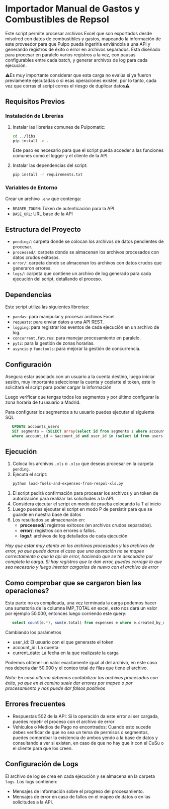 # Importador Manual de Gastos y Combustibles de Repsol

Este script permite procesar archivos Excel que son exportados desde misolred con datos de combustibles y gastos, mapeando la información de este proveedor para que Pulpo pueda ingerirla
enviándola a una API y generando registros de éxito o error en archivos separados. 
Está diseñado para procesar en paralelo varios registros a la vez, con pausas configurables entre cada batch, y generar archivos de log para cada ejecución.

⚠️Es muy importante considerar que esta carga no evalúa si ya fueron previamente ejecutadas o si esas operaciones existen, por lo tanto, cada vez que corras el script corres el riesgo de duplicar datos⚠️

## Requisitos Previos

### Instalación de Librerías

1. Instalar las librerías comunes de Pulpomatic:
   ```bash
   cd ../libs
   pip install -e .
   ```
   Este paso es necesario para que el script pueda acceder a las funciones comunes como el logger y el cliente de la API.

2. Instalar las dependencias del script:
   ```bash
   pip install -r requirements.txt
   ```

### Variables de Entorno

Crear un archivo `.env` que contenga:
- `BEARER_TOKEN`: Token de autenticación para la API
- `BASE_URL`: URL base de la API

## Estructura del Proyecto

- `pending/`: carpeta donde se colocan los archivos de datos pendientes de procesar.
- `processed/`: carpeta donde se almacenan los archivos procesados con datos crudos exitosos.
- `error/`: carpeta donde se almacenan los archivos con datos crudos que generaron errores.
- `logs/`: carpeta que contiene un archivo de log generado para cada ejecución del script, detallando el proceso.

## Dependencias

Este script utiliza las siguientes librerías:
- `pandas`: para manipular y procesar archivos Excel.
- `requests`: para enviar datos a una API REST.
- `logging`: para registrar los eventos de cada ejecución en un archivo de log.
- `concurrent.futures`: para manejar procesamiento en paralelo.
- `pytz`: para la gestión de zonas horarias.
- `asyncio` y `functools`: para mejorar la gestión de concurrencia.

## Configuración

Asegura estar asociado con un usuario a la cuenta destino, luego iniciar sesión, muy importante seleccionar la cuenta y copiarte el token,
este lo solicitará el script para poder cargar la información

Luego verificar que tengas todos los segmentos y por último configurar la zona horaria de tu usuario a Madrid.

Para configurar los segmentos a tu usuario puedes ejecutar el siguiente SQL
   ```sql
      UPDATE accounts_users
      SET segments = (SELECT array(select id from segments s where account_id = $account_id))
      where account_id = $account_id and user_id in (select id from users where email = $email);
   ```

## Ejecución

1. Coloca los archivos `.xls` o `.xlsx` que deseas procesar en la carpeta `pending`.
2. Ejecuta el script:
    ```bash
    python load-fuels-and-expenses-from-respol-xls.py
    ```
3. El script pedirá confirmación para procesar los archivos y un token de autorización para realizar las solicitudes a la API.
4. Considera ejecutar el script en modo de prueba colocando la T al inicio
5. Luego puedes ejecutar el script en modo P de persistir para que se guarde en nuestra base de datos
6. Los resultados se almacenarán en:
    - **processed/**: registros exitosos (en archivos crudos separados).
    - **error/**: registros con errores o fallos.
    - **logs/**: archivos de log detallados de cada ejecución.

_Hay que estar muy atento en los archivos procesados y los archivos de error, ya que puede darse el caso que una operación no se mapee correctamente o que la api de error,
haciendo que se te descuadre por completo la carga. 
Si hay registros que te dan error, puedes corregir lo que sea necesario y luego intentar cargarlos de nuevo con el archivo de error_

## Como comprobar que se cargaron bien las operaciones?

Esta parte no es complicada, una vez terminada la carga podemos hacer una sumatoria de la columna IMP_TOTAL en excel, esto nos dará un valor por ejemplo 50.000,
entonces luego corriendo este query:
```sql
   select count(e.*), sum(e.total) from expenses e where e.created_by_user_id = $user_id and e.account_id = $account_id and e.create_at >= $current_date;
```
Cambiando los parámetros 
- user_id: El usuario con el que generaste el token
- account_id: La cuenta
- current_date: La fecha en la que realizaste la carga

Podemos obtener un valor exactamente igual al del archivo, en este caso nos debería dar 50.000 y el conteo total de filas que tiene el archivo.

_Nota: En caso alterno debemos contabilizar los archivos procesados con éxito, ya que en el camino suele dar errores por mapeo o por procesamiento y nos puede dar falsos positivos_

## Errores frecuentes

- Respuestas 502 de la API: Si la operación da este error al ser cargada, puedes repetir el proceso con el archivo de error
- Vehículos o Medios de Pago no encontrados: Cuando esto sucede debes verificar de que no sea un tema de permisos o segmentos, puedes comprobar la existencia de ambos
yendo a la base de datos y consultando a ver si existen, en caso de que no hay que ir con el CuSu o el cliente para que los creen.

## Configuración de Logs

El archivo de log se crea en cada ejecución y se almacena en la carpeta `logs`. Los logs contienen:
- Mensajes de información sobre el progreso del procesamiento.
- Mensajes de error en caso de fallos en el mapeo de datos o en las solicitudes a la API.
